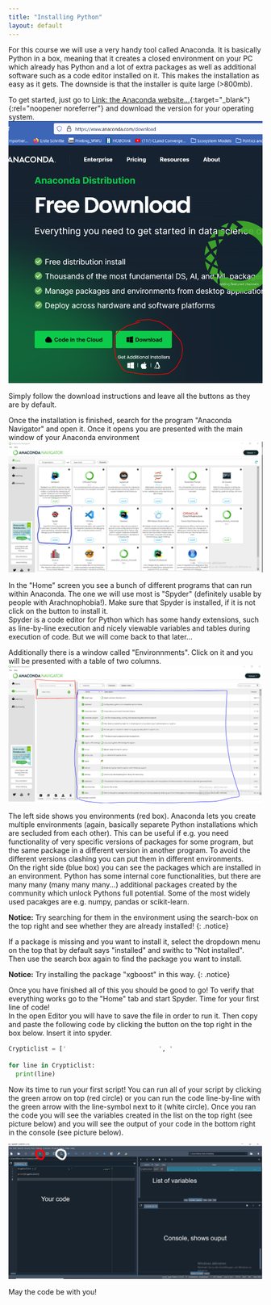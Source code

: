 ```yaml
---
title: "Installing Python"
layout: default
---
```


For this course we will use a very handy tool called Anaconda. It is basically Python in a box, meaning that it creates a closed environment on your PC which already has Python and a lot of extra packages as well as additional software such as a code editor installed on it. This makes the installation as easy as it gets. The downside is that the installer is quite large (>800mb).  

To get started, just go to [Link: the Anaconda website...](https://www.anaconda.com/download){:target="_blank"}{:rel="noopener noreferrer"} and download the version for your operating system.  
![Download Page](assets\images\python\0\download.PNG)  

Simply follow the download instructions and leave all the buttons as they are by default.  
  
Once the installation is finished, search for the program "Anaconda Navigator" and open it. Once it opens you are presented with the main window of your Anaconda environment  
![Anaconda Main Window](assets\images\python\0\anaconda.PNG)  

In the "Home" screen you see a bunch of different programs that can run within Anaconda. The one we will use most is "Spyder" (definitely usable by people with Arachnophobia!). Make sure that Spyder is installed, if it is not click on the button to install it.  
Spyder is a code editor for Python which has some handy extensions, such as line-by-line execution and nicely viewable variables and tables during execution of code. But we will come back to that later...  

Additionally there is a window called "Environnments". Click on it and you will be presented with a table of two columns.  
![Anaconda Main Window](assets\images\python\0\environments.PNG)   

The left side shows you environments (red box). Anaconda lets you create multiple environments (again, basically separete Python installations which are secluded from each other). This can be useful if e.g. you need functionality of very specific versions of packages for some program, but the same package in a different version in another program. To avoid the different versions clashing you can put them in different environments.  
On the right side (blue box) you can see the packages which are installed in an environment. Python has some internal core functionalities, but there are many many (many many many...) additional packages created by the community which unlock Pythons full potential. Some of the most widely used pacakges are e.g. numpy, pandas or scikit-learn. 

**Notice:** Try searching for them in the environment using the search-box on the top right and see whether they are already installed!
{: .notice}

If a package is missing and you want to install it, select the dropdown menu on the top that by default says "installed" and swithc to "Not installed". Then use the search box again to find the package you want to install. 

**Notice:** Try installing the package "xgboost" in this way.
{: .notice}

Once you have finished all of this you should be good to go! To verify that everything works go to the "Home" tab and start Spyder. Time for your first line of code!  
In the open Editor you will have to save the file in order to run it. Then copy and paste the following code by clicking the button on the top right in the box below. Insert it into spyder.  

```python
Crypticlist = ['⠀⠀⠀⠀⠀⠀⠀⠀⠀⠀⠀⠀⠀⠀⠀⠀⠀⠀⠀⠀⠀', '                          ⣀⣤⣤⠤⠐⠂⠀⠀⠀⠀⠀⠀⠀⠀⠀⠀⠀⠀⠀⠀⠀⠀⠀⠀⠀⠀⠀⠀⠀⠀⠀⠀⠀⠀⠀⠀⠀', '⠀⠀⠀⠀⠀⠀⠀⠀⠀⠀⠀⠀⠀⠀⠀⠀⠀⠀⠀⠀⡌⡦⠊⠀⠀⠀⠀⠀⠀⠀⠀⠀⠀⠀⠀⠀⠀⠀⠀⠀⠀⠀⠀⠀⠀⠀⠀⠀⠀⠀⠀⠀⠀⠀⠀⠀⠀⠀', '⠀⠀⠀⠀⠀⠀⠀⠀⠀⠀⠀⠀⠀⠀⠀⠀⠀⠀⡀⣼⡊⢀⠔⠀⠀⣄⠤⠀⠀⠀⠀⠀⠀⠀⠀⠀⠀⠀⠀⠀⠀⠀⠀⠀⠀⠀⠀⠀⠀⠀⠀⠀⣀⣤⣤⣄⣀⠀', '⠀⠀⠀⠀⠀⠀⠀⠀⠀⠀⠀⠀⠀⠀⠀⠀⠀⢠⣶⠃⠉⠡⡠⠤⠊⠀⠠⣀⣀⡠⠔⠒⠀⠀⠀⠀⠀⠀⠀⠀⠀⠀⠀⠀⠀⠀⠀⠀⠀⠀⣠⣾⣿⢟⠿⠛⠛⠁', '⠀⠀⠀⠀⠀⠀⠀⠀⠀⠀⠀⠀⠀⠀⠀⠀⠀⣼⡇⠀⠀⠀⠀⠑⠶⠖⠊⠁⠀⠀⠀⡀⠀⠀⠀⢀⣠⣤⣤⡀⠀⠀⠀⠀⠀⢀⣠⣤⣶⣿⣿⠟⡱⠁⠀⠀⠀⠀', '⠀⠀⠀⠀⠀⠀⠀⠀⠀⠀⠀⠀⠀⠀⠀⢰⣾⣿⡇⠀⢀⡠⠀⠀⠀⠈⠑⢦⣄⣀⣀⣽⣦⣤⣾⣿⠿⠿⠿⣿⡆⠀⠀⢀⠺⣿⣿⣿⣿⡿⠁⡰⠁⠀⠀⠀⠀⠀', '⠀⠀⠀⠀⠀⠀⠀⠀⠀⠀⠀⠀⠀⠀⠀⣾⣿⣿⣧⣠⠊⣠⣶⣾⣿⣿⣶⣶⣿⣿⠿⠛⢿⣿⣫⢕⡠⢥⣈⠀⠙⠀⠰⣷⣿⣿⣿⡿⠋⢀⠜⠁⠀⠀⠀⠀⠀⠀', '⠀⠀⠀⠀⠀⠀⠀⠀⠀⠀⠀⠀⠀⠀⠠⢿⣿⣿⣿⣿⣰⣿⣿⠿⣛⡛⢛⣿⣿⣟⢅⠀⠀⢿⣿⠕⢺⣿⡇⠩⠓⠂⢀⠛⠛⠋⢁⣠⠞⠁⠀⠀⠀⠀⠀⠀⠀⠀', '⠘⢶⡶⢶⣶⣦⣤⣤⣤⣤⣤⣀⣀⣀⣀⡀⠀⠘⣿⣿⣿⠟⠁⡡⣒⣬⢭⢠⠝⢿⡡⠂⠀⠈⠻⣯⣖⣒⣺⡭⠂⢀⠈⣶⣶⣾⠟⠁⠀⠀⠀⠀⠀⠀⠀⠀⠀⠀', '⠀⠀⠙⠳⣌⡛⢿⣿⣿⣿⣿⣿⣿⣿⣿⣻⣵⣨⣿⣿⡏⢀⠪⠎⠙⠿⣋⠴⡃⢸⣷⣤⣶⡾⠋⠈⠻⣶⣶⣶⣷⣶⣷⣿⣟⠁⠀⠀⠀⠀⠀⠀⠀⠀⠀⠀⠀⠀', '⠀⠀⠀⠀⠈⠛⢦⣌⡙⠛⠿⣿⣿⣿⣿⣿⣿⣿⣿⣿⡀⠀⠀⠩⠭⡭⠴⠊⢀⠀⠀⠀⠀⠀⠀⠀⠀⠈⣿⣿⣿⣿⣿⡇⠁⠀⠀⠀⠀⠀⠀⠀⠀⠀⠀⠀⠀⠀', '⠀⠀⠀⠀⠀⠀⠀⠈⠙⠓⠦⣄⡉⠛⠛⠻⢿⣿⣿⣿⣷⡀⠀⠀⠀⠀⢀⣰⠋⠀⠀⠀⠀⠀⣀⣰⠤⣳⣿⣿⣿⣿⣟⠑⠀⠀⠀⠀⠀⠀⠀⠀⠀⠀⠀⠀⠀⠀', '⠀⠀⠀⠀⠀⠀⠀⠀⠀⠀⠀⠀⠉⠓⠒⠒⠶⢺⣿⣿⣿⣿⣦⣄⣀⣴⣿⣯⣤⣔⠒⠚⣒⣉⣉⣴⣾⣿⣿⣿⣿⣿⠀⠀⠀⠀⠀⠀⠀⠀⠀⠀⠀⠀⠀⠀⠀⠀', '⠀⠀⠀⠀⠀⠀⠀⠀⠀⠀⠀⠀⠀⠀⠀⠀⠀⠛⠹⢿⣿⣿⣿⣿⣿⣿⣿⣿⣿⣿⣿⣿⣿⣿⣿⣿⣿⣿⣿⣿⣿⡇⠀⠀⠀⠀⠀⠀⠀⠀⠀⠀⠀⠀⠀⠀⠀⠀', '⠀⠀⠀⠀⠀⠀⠀⠀⠀⠀⠀⠀⠀⠀⠀⠀⠀⠀⠀⠀⠙⣿⣿⣿⣿⣿⣿⣿⣿⣿⣿⣭⣉⣉⣤⣿⣿⣿⣿⣿⣿⡿⢀⡀⠀⠀⠀⠀⠀⠀⠀⠀⠀⠀⠀⠀⠀⠀', '⠀⠀⠀⠀⠀⠀⠀⠀⠀⠀⠀⠀⠀⠀⠀⠀⠀⠀⠀⠀⣠⣿⣿⣿⣿⣿⣿⣿⣿⣿⣿⣿⣿⣿⣿⣿⣿⣿⣿⡿⠟⡁⡆⠙⢶⣀⠀⢀⣀⡀⠀⠀⠀⠀⠀⠀⠀⠀', '⠀⠀⠀⠀⠀⠀⠀⠀⠀⠀⠀⠀⠀⠀⠀⢀⣀⣴⣶⣾⣿⣟⢿⣿⣿⣿⣿⣿⣿⣿⣿⣿⣿⣿⣿⣿⠿⢛⣩⣴⣿⠇⡇⠸⡆⠙⢷⣄⠻⣿⣦⡄⠀⠀⠀⠀⠀⠀', '⠀⠀⠀⠀⠀⠀⠀⠀⠀⠀⠀⠀⠀⢀⣼⣿⣿⣿⣿⣿⣿⣿⣎⢻⣿⣿⣿⣿⣿⣿⣿⣭⣭⣭⣵⣶⣾⣿⣿⣿⠟⢰⢣⠀⠈⠀⠀⠙⢷⡎⠙⣿⣦⠀⠀⠀⠀⠀', '⠀⠀⠀⠀⠀⠀⠀⠀⠀⠀⠀⢀⣼⣿⣿⣿⣿⣿⣿⣿⣿⡟⣿⡆⢻⣿⣿⣿⣿⣿⣿⣿⣿⣿⠿⠿⠟⠛⠋⠁⢀⠇⢸⡇⠀⠀⠀⠀⠈⠁⠀⢸⣿⡆⠀⠀⠀⠀', '⠀⠀⠀⠀⠀⠀⠀⠀⠀⠀⢠⣾⣿⣿⣿⣿⣿⣿⣿⣿⣿⣿⡜⡿⡘⣿⣿⣿⣿⣿⣶⣶⣤⣤⣤⣤⣤⣤⣤⣴⡎⠖⢹⡇⠀⠀⠀⠀⠀⠀⠀⠀⣿⣷⡄⠀⠀⠀', '⠀⠀⠀⠀⠀⠀⠀⠀⠀⢀⣿⣿⣿⣿⣿⣿⣿⣿⣿⣿⣿⣿⣿⣦⡀⠘⢿⣿⣿⣿⣿⣿⣿⣿⣿⠿⠿⠛⠋⡟⠀⠀⣸⣷⣀⣤⣀⣀⣀⣤⣤⣾⣿⣿⣿⠀⠀⠀', '⠀⠀⠀⠀⠀⠀⠀⠀⠀⣸⣿⣿⣿⣿⣿⣿⣿⣿⣿⣿⣿⣿⣿⣿⣭⣓⡲⠬⢭⣙⡛⠿⣿⣿⣶⣦⣀⠀⡜⠀⠀⣰⣿⣿⣿⣿⣿⣿⣿⣿⣿⣿⣿⣿⣿⡇⠀⠀', '⠀⠀⠀⠀⠀⠀⠀⠀⢀⣿⣿⣿⣿⣿⣿⣿⣿⣿⣿⣿⣿⣿⣿⣿⣿⣿⣭⣛⣓⠶⠦⠥⣀⠙⠋⠉⠉⠻⣄⣀⣸⣿⣿⣿⣿⣿⣿⣿⣿⣿⣿⣿⣿⣿⣿⡇⠀⠀', '⠀⠀⠀⠀⠀⠀⠀⠀⣼⣿⣿⣿⣿⣿⣿⣿⣿⣿⣿⣿⣿⣿⣿⣿⣿⣿⣿⣿⣿⣿⣿⣷⣶⣆⠐⣦⣠⣷⠊⠁⠀⠀⡭⠙⣿⣿⣿⣿⣿⣿⣿⣿⣿⣿⣿⡆⠀⠀', '⠀⠀⠀⠀⠀⠀⠀⢠⣿⣿⣿⣿⣿⣿⣿⣿⣿⣿⣿⣿⣿⣿⣿⣿⣿⣿⣿⣿⣿⣿⣿⣿⣿⡿⢉⣛⡛⢻⡗⠂⠀⢀⣷⣄⠈⢆⠉⠙⠻⢿⣿⣿⣿⣿⣿⠇⠀⠀', '⠀⠀⠀⠀⠀⠀⠀⠘⣿⣿⡟⢻⣿⣿⣿⣿⣿⣿⣿⣿⣿⣿⣿⣿⣿⣿⣿⣿⣿⣿⡟⣉⢁⣴⣿⣿⣿⣾⡇⢀⣀⣼⡿⣿⣷⡌⢻⣦⡀⠀⠈⠙⠛⠿⠏⠀⠀⠀', '⠀⠀⠀⠀⠀⠀⠀⠀⠙⢿⣿⡄⠙⢿⣿⣿⣿⣿⣿⣿⣿⣿⣿⣿⣿⣿⣿⣿⠿⠛⠛⠛⢯⡉⠉⠉⠉⠉⠛⢼⣿⠿⠿⠦⡙⣿⡆⢹⣷⣤⡀⠀⠀⠀⠀⠀⠀⠀', '⠀⠀⠀⠀⠀⠀⠀⠀⠀⠀⠘⠿⠄⠈⠻⠿⠿⠿⠿⠿⠿⠛⠛⠿⠛⠉⠁⠀⠀⠀⠀⠀⠀⠻⠿⠿⠿⠿⠟⠉⠀⠀⠤⠴⠶⠌⠿⠘⠿⠿⠿⠿⠶⠤⠀']

for line in Crypticlist:
  print(line)
```

Now its time to run your first script! You can run all of your script by clicking the green arrow on top (red circle) or you can run the code line-by-line with the green arrow with the line-symbol next to it (white circle). Once you ran the code you will see the variables created in the list on the top right (see picture below) and you will
see the output of your code in the bottom right in the console (see picture below).  

![Spyder window](assets\images\python\0\spyder.PNG)

 May the code be with you!
